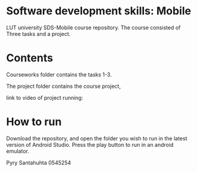 # Software development skills: Mobile

LUT university SDS-Mobile course repository. The course consisted of Three tasks and a project.

# Contents

Courseworks folder contains the tasks 1-3.

The project folder contains the course project,

link to video of project running:


# How to run
Download the repository, and open the folder you wish to run in the latest version of Android Studio. Press the play button to run in an android emulator.  

Pyry Santahuhta 0545254
